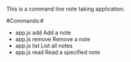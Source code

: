 This is a command line note taking application. 

#Commands:#
  - app.js add     Add a note
  - app.js remove  Remove a note
  - app.js list    List all notes
  - app.js read    Read a specified note
